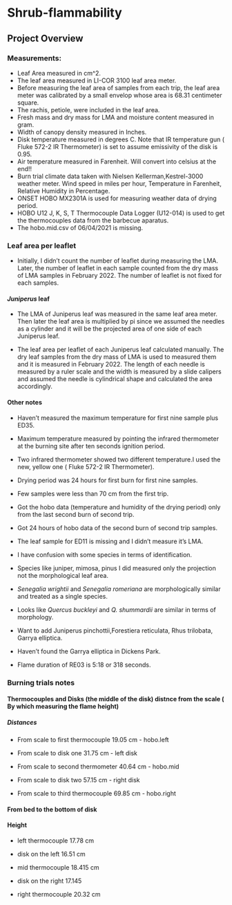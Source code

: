 ﻿# Shrub-flammability


## Project Overview

### Measurements:

- Leaf Area measured in cm^2.
- The leaf area measured in LI-COR 3100 leaf area meter.
- Before measuring the leaf area of samples from each trip, the leaf area meter was calibrated by a small envelop whose area is 68.31 centimeter square.
- The rachis, petiole, were included in the leaf area.
- Fresh mass and dry mass for LMA and moisture content measured in gram.
- Width of canopy density measured in Inches.
- Disk temperature measured in degrees C. Note that IR temperature gun ( Fluke 572-2 IR Thermometer) is set to assume emissivity of the disk is 0.95.
- Air temperature measured in Farenheit. Will convert into celsius at the end!!
- Burn trial climate data taken with Nielsen Kellerman,Kestrel-3000 weather meter. Wind speed in miles per hour, Temperature in Farenheit, Relative Humidity in Percentage.
- ONSET HOBO MX2301A is used for measuring weather data of drying period.
- HOBO U12 J, K, S, T Thermocouple Data Logger (U12-014) is used to get the thermocouples data from the barbecue aparatus.
- The hobo.mid.csv of 06/04/2021 is missing.

### Leaf area per leaflet

- Initially, I didn’t count the number of leaflet during measuring the LMA. Later, the number of leaflet in each sample counted from the dry mass of LMA samples in February 2022. The number of leaflet is not fixed for each samples.

#### *Juniperus* leaf
 
- The LMA of Juniperus leaf was measured in the same leaf area meter. Then later the leaf area is multiplied by pi since we assumed the needles as a cylinder and it will be the projected area of one side of each Juniperus leaf.

- The leaf area per leaflet of each Juniperus leaf calculated manually. The dry leaf samples from the dry mass of LMA is used to measured them and it is measured in February 2022. The length of each needle is measured by a ruler scale and the width is measured by a slide calipers and assumed the needle is cylindrical shape and calculated the area accordingly.

#### Other notes

- Haven’t measured the maximum temperature for first nine sample plus ED35.

- Maximum temperature measured by pointing the infrared thermometer at the burning site after ten seconds ignition period.

- Two infrared thermometer showed two different temperature.I used the new, yellow one ( Fluke 572-2 IR Thermometer).

- Drying period was 24 hours for first burn for first nine samples.

- Few samples were less than 70 cm from the first trip.

- Got the hobo data (temperature and humidity of the drying period) only from the last second burn of second trip.

- Got 24 hours of hobo data of the second burn of second trip samples.

- The leaf sample for ED11 is missing and I didn’t measure it’s LMA.

- I have confusion with some species in terms of identification.

- Species like juniper, mimosa, pinus I did measured only the projection not the morphological leaf area.
- *Senegalia wrightii* and *Senegalia romeriana* are morphologically similar and treated as a single species.

- Looks like *Quercus buckleyi* and *Q. shummardii* are similar in terms of morphology.

- Want to add Juniperus pinchottii,Forestiera reticulata, Rhus trilobata, Garrya elliptica.

- Haven’t found the Garrya elliptica in Dickens Park.
- Flame duration of RE03 is 5:18 or 318 seconds.

### Burning trials notes

#### Thermocouples and Disks (the middle of the disk) distnce from the scale ( By which measuring the flame height)

##### Distances

- From scale to first thermocouple 19.05 cm - hobo.left

- From scale to disk one 31.75 cm - left disk

- From scale to second thermometer 40.64 cm - hobo.mid

- From scale to disk two 57.15 cm - right disk

- From scale to third thermocouple 69.85 cm - hobo.right

#### From bed to the bottom of disk

#### Height

- left thermocouple 17.78 cm

- disk on the left 16.51 cm

- mid thermocouple 18.415 cm

- disk on the right 17.145

- right thermocouple 20.32 cm
